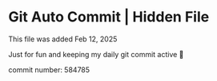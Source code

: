 # Git Auto Commit | Hidden File

This file was added Feb 12, 2025

Just for fun and keeping my daily git commit active 🤪

commit number: 584785
